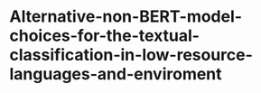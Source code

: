 # Alternative-non-BERT-model-choices-for-the-textual-classification-in-low-resource-languages-and-enviroment
